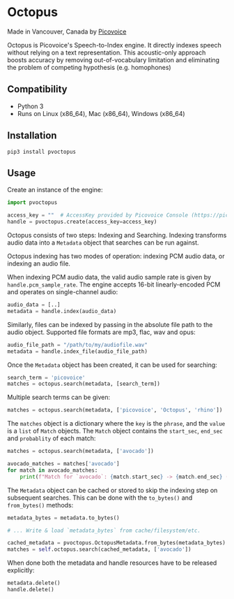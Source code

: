 # Octopus

Made in Vancouver, Canada by [Picovoice](https://picovoice.ai)

Octopus is Picovoice's Speech-to-Index engine. It directly indexes speech without relying on a text representation. This
acoustic-only approach boosts accuracy by removing out-of-vocabulary limitation and eliminating the problem of competing
hypothesis (e.g. homophones)

## Compatibility

- Python 3
- Runs on Linux (x86_64), Mac (x86_64), Windows (x86_64)

## Installation

```console
pip3 install pvoctopus
```

## Usage

Create an instance of the engine:

```python
import pvoctopus

access_key = ""  # AccessKey provided by Picovoice Console (https://picovoice.ai/console/)
handle = pvoctopus.create(access_key=access_key)
```

Octopus consists of two steps: Indexing and Searching. Indexing transforms audio data into a `Metadata` object that
searches can be run against.

Octopus indexing has two modes of operation: indexing PCM audio data, or indexing an audio file.

When indexing PCM audio data, the valid audio sample rate is given by `handle.pcm_sample_rate`.
The engine accepts 16-bit linearly-encoded PCM and operates on single-channel audio:

```python
audio_data = [..]
metadata = handle.index(audio_data)
```

Similarly, files can be indexed by passing in the absolute file path to the audio object.
Supported file formats are mp3, flac, wav and opus:

```python
audio_file_path = "/path/to/my/audiofile.wav"
metadata = handle.index_file(audio_file_path)
```

Once the `Metadata` object has been created, it can be used for searching:

```python
search_term = 'picovoice'
matches = octopus.search(metadata, [search_term])
```

Multiple search terms can be given:
```python
matches = octopus.search(metadata, ['picovoice', 'Octopus', 'rhino'])
```

The `matches` object is a dictionary where the `key` is the `phrase`, and the `value` is a `list` of `Match` objects.
The `Match` object contains the `start_sec`, `end_sec` and `probablity` of each match:

```python
matches = octopus.search(metadata, ['avocado'])

avocado_matches = matches['avocado']
for match in avocado_matches:
    print(f"Match for `avocado`: {match.start_sec} -> {match.end_sec} ({match.probablity})")
```

The `Metadata` object can be cached or stored to skip the indexing step on subsequent searches.
This can be done with the `to_bytes()` and `from_bytes()` methods:

```python
metadata_bytes = metadata.to_bytes()

# ... Write & load `metadata_bytes` from cache/filesystem/etc.

cached_metadata = pvoctopus.OctopusMetadata.from_bytes(metadata_bytes)
matches = self.octopus.search(cached_metadata, ['avocado'])
```

When done both the metadata and handle resources have to be released explicitly:

```python
metadata.delete()
handle.delete()
```
